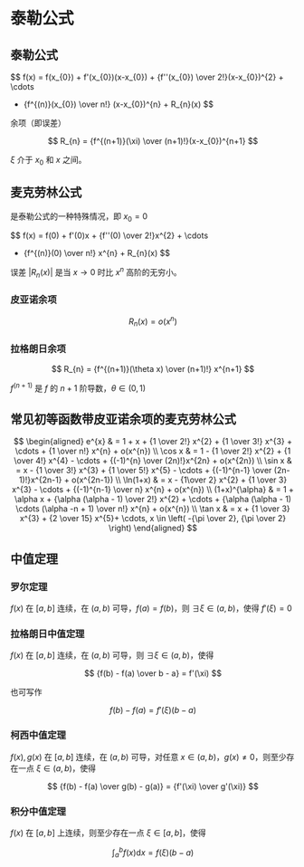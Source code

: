 # 泰勒公式

## 泰勒公式

$$
f(x) = f(x_{0}) + f'(x_{0})(x-x_{0}) + {f''(x_{0}) \over 2!}(x-x_{0})^{2} + \cdots
+ {f^{(n)}(x_{0}) \over n!} (x-x_{0})^{n} + R_{n}(x)
$$

余项（即误差）

$$
R_{n} = {f^{(n+1)}(\xi) \over (n+1)!}(x-x_{0})^{n+1}
$$

$\xi$ 介于 $x_0$ 和 $x$ 之间。

## 麦克劳林公式

是泰勒公式的一种特殊情况，即 $x_{0}=0$

$$
f(x) = f(0) + f'(0)x + {f''(0) \over 2!}x^{2} + \cdots
+ {f^{(n)}(0) \over n!} x^{n} + R_{n}(x)
$$

误差 $|R_{n}(x)|$ 是当 $x \to 0$ 时比 $x^n$ 高阶的无穷小。

### 皮亚诺余项

$$
R_{n}(x) = o(x^{n})
$$

### 拉格朗日余项

$$
R_{n} = {f^{(n+1)}(\theta x) \over (n+1)!} x^{n+1}
$$

$f^{(n+1)}$ 是 $f$ 的 $n+1$ 阶导数，$\theta \in (0,1)$

## 常见初等函数带皮亚诺余项的麦克劳林公式

$$
\begin{aligned}
e^{x} & = 1 + x + {1 \over 2!} x^{2} + {1 \over 3!} x^{3} + \cdots + {1 \over n!} x^{n} + o(x^{n}) \\
\cos x & = 1 - {1 \over 2!} x^{2} + {1 \over 4!} x^{4} - \cdots + {(-1)^{n} \over (2n)!}x^{2n} + o(x^{2n}) \\
\sin x & = x - {1 \over 3!} x^{3} + {1 \over 5!} x^{5} - \cdots + {(-1)^{n-1} \over (2n-1)!}x^{2n-1} + o(x^{2n-1}) \\
\ln(1+x) & = x - {1\over 2} x^{2} + {1 \over 3} x^{3} - \cdots + {(-1)^{n-1} \over n} x^{n} + o(x^{n}) \\
(1+x)^{\alpha} & = 1 + \alpha x + {\alpha (\alpha - 1) \over 2!} x^{2} + \cdots + {\alpha (\alpha - 1) \cdots (\alpha -n + 1) \over n!} x^{n} + o(x^{n}) \\
\tan x & = x + {1 \over 3} x^{3} + {2 \over 15} x^{5}+ \cdots, x \in \left( -{\pi \over 2}, {\pi \over 2} \right)
\end{aligned}
$$

## 中值定理

### 罗尔定理

$f(x)$ 在 $[a,b]$ 连续，在 $(a,b)$ 可导，$f(a)=f(b)$，则 $\exists \xi \in (a,b)$，使得 $f'(\xi) = 0$

### 拉格朗日中值定理

$f(x)$ 在 $[a,b]$ 连续，在 $(a,b)$ 可导，则 $\exists \xi \in (a,b)$，使得

$$
{f(b) - f(a) \over b - a} = f'(\xi)
$$

也可写作

$$
f(b)-f(a) = f'(\xi) (b-a)
$$

### 柯西中值定理

$f(x),g(x)$ 在 $[a,b]$ 连续，在 $(a,b)$ 可导，对任意 $x \in (a,b)$，$g(x) \ne 0$，则至少存在一点 $\xi \in (a,b)$，使得

$$
{f(b) - f(a) \over g(b) - g(a)} = {f'(\xi) \over g'(\xi)}
$$

### 积分中值定理

$f(x)$ 在 $[a,b]$ 上连续，则至少存在一点 $\xi \in [a,b]$，使得

$$
\int _a^b f(x) \mathrm{d} x = f(\xi) (b-a)
$$

